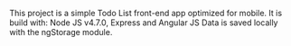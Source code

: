 This project is a simple Todo List front-end app optimized for mobile.
It is build with:
Node JS v4.7.0, Express and Angular JS
Data is saved locally with the ngStorage module.
